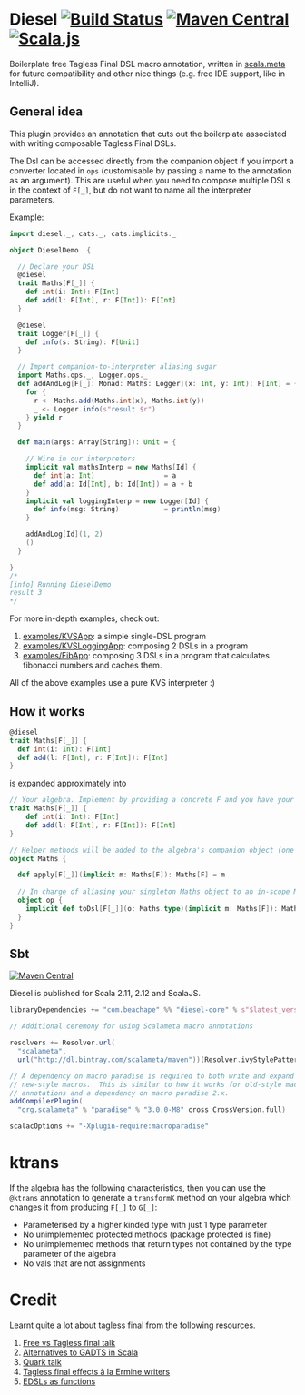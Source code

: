 # Diesel [![Build Status](https://travis-ci.org/lloydmeta/diesel.svg?branch=master)](https://travis-ci.org/lloydmeta/diesel) [![Maven Central](https://maven-badges.herokuapp.com/maven-central/com.beachape/diesel-core_2.11/badge.svg)](https://maven-badges.herokuapp.com/maven-central/com.beachape/diesel-core_2.11) [![Scala.js](https://www.scala-js.org/assets/badges/scalajs-0.6.15.svg)](https://www.scala-js.org)

Boilerplate free Tagless Final DSL macro annotation, written in [scala.meta](http://scalameta.org/) for future compatibility and other nice things (e.g. free IDE support, like in IntelliJ).

## General idea

This plugin provides an annotation that cuts out the boilerplate associated with writing composable Tagless Final DSLs.

The Dsl can be accessed directly from the companion object if you import a converter located in `ops` 
(customisable by passing a name to the annotation as an argument). This are useful when you need to compose multiple DSLs in the context of `F[_]`, but do not want to name all the interpreter parameters.

Example:

```scala
import diesel._, cats._, cats.implicits._

object DieselDemo  {

  // Declare your DSL
  @diesel
  trait Maths[F[_]] {
    def int(i: Int): F[Int]
    def add(l: F[Int], r: F[Int]): F[Int]
  }

  @diesel
  trait Logger[F[_]] {
    def info(s: String): F[Unit]
  }

  // Import companion-to-interpreter aliasing sugar
  import Maths.ops._, Logger.ops._
  def addAndLog[F[_]: Monad: Maths: Logger](x: Int, y: Int): F[Int] = {
    for {
      r <- Maths.add(Maths.int(x), Maths.int(y))
      _ <- Logger.info(s"result $r")
    } yield r
  }

  def main(args: Array[String]): Unit = {

    // Wire in our interpreters
    implicit val mathsInterp = new Maths[Id] {
      def int(a: Int)                 = a
      def add(a: Id[Int], b: Id[Int]) = a + b
    }
    implicit val loggingInterp = new Logger[Id] {
      def info(msg: String)           = println(msg)
    }

    addAndLog[Id](1, 2)
    ()
  }

}
/*
[info] Running DieselDemo 
result 3
*/
```

For more in-depth examples, check out:

  1. [examples/KVSApp](https://github.com/lloydmeta/diesel/blob/master/examples/src/main/scala/KVSApp.scala): a simple single-DSL program 
  2. [examples/KVSLoggingApp](https://github.com/lloydmeta/diesel/blob/master/examples/src/main/scala/KVSLoggingApp.scala): composing 2 DSLs in a program
  3. [examples/FibApp](https://github.com/lloydmeta/diesel/blob/master/examples/src/main/scala/FibApp.scala): composing 3 DSLs in a program that calculates fibonacci numbers and caches them.
  
All of the above examples use a pure KVS interpreter :)

## How it works

```scala
@diesel
trait Maths[F[_]] {
  def int(i: Int): F[Int]
  def add(l: F[Int], r: F[Int]): F[Int]
}
```

is expanded approximately into

```scala
// Your algebra. Implement by providing a concrete F and you have your interpreter
trait Maths[F[_]] {
    def int(i: Int): F[Int]
    def add(l: F[Int], r: F[Int]): F[Int]
}

// Helper methods will be added to the algebra's companion object (one will be created if there isn't one yet)
object Maths {

  def apply[F[_]](implicit m: Maths[F]): Maths[F] = m
  
  // In charge of aliasing your singleton Maths object to an in-scope Maths[F] :) 
  object op { 
    implicit def toDsl[F[_]](o: Maths.type)(implicit m: Maths[F]): Maths[F] = m 
  }
}

```

## Sbt

[![Maven Central](https://maven-badges.herokuapp.com/maven-central/com.beachape/diesel-core_2.11/badge.svg)](https://maven-badges.herokuapp.com/maven-central/com.beachape/diesel-core_2.11)

Diesel is published for Scala 2.11, 2.12 and ScalaJS.

```scala
libraryDependencies += "com.beachape" %% "diesel-core" % s"$latest_version" % Compile

// Additional ceremony for using Scalameta macro annotations

resolvers += Resolver.url(
  "scalameta",
  url("http://dl.bintray.com/scalameta/maven"))(Resolver.ivyStylePatterns)

// A dependency on macro paradise is required to both write and expand
// new-style macros.  This is similar to how it works for old-style macro
// annotations and a dependency on macro paradise 2.x.
addCompilerPlugin(
  "org.scalameta" % "paradise" % "3.0.0-M8" cross CrossVersion.full)

scalacOptions += "-Xplugin-require:macroparadise"

```

# ktrans

If the algebra has the following characteristics, then you can use the `@ktrans` annotation to generate a
`transformK` method on your algebra which changes it from producing `F[_]` to `G[_]`:

  - Parameterised by a higher kinded type with just 1 type parameter
  - No unimplemented protected methods (package protected is fine)
  - No unimplemented methods that return types not contained by the type parameter of the algebra
  - No vals that are not assignments

# Credit

Learnt quite a lot about tagless final from the following resources.

1. [Free vs Tagless final talk](https://github.com/cb372/free-vs-tagless-final)
2. [Alternatives to GADTS in Scala](https://pchiusano.github.io/2014-05-20/scala-gadts.html)
3. [Quark talk](https://www.slideshare.net/jdegoes/quark-a-purelyfunctional-scala-dsl-for-data-processing-analytics)
4. [Tagless final effects à la Ermine writers](https://failex.blogspot.jp/2016/12/tagless-final-effects-la-ermine-writers.html)
5. [EDSLs as functions](http://typelevel.org/blog/2016/10/26/edsls-part-2.html)
